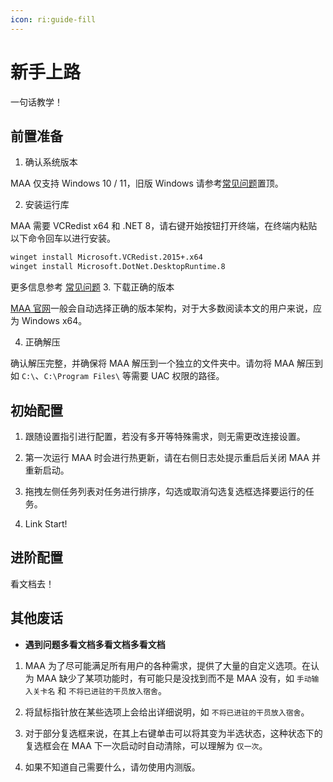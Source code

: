 ```yaml
---
icon: ri:guide-fill
---
```


# 新手上路

一句话教学！

## 前置准备

1. 确认系统版本

MAA 仅支持 Windows 10 / 11，旧版 Windows 请参考[常见问题](常见问题.md)置顶。

2. 安装运行库

MAA 需要 VCRedist x64 和 .NET 8，请右键开始按钮打开终端，在终端内粘贴以下命令回车以进行安装。

```sh
winget install Microsoft.VCRedist.2015+.x64
winget install Microsoft.DotNet.DesktopRuntime.8
```
更多信息参考 [常见问题](常见问题.md#可能性-2--运行库问题)
3. 下载正确的版本

[MAA 官网](https://maa.plus/)一般会自动选择正确的版本架构，对于大多数阅读本文的用户来说，应为 Windows x64。

4. 正确解压

确认解压完整，并确保将 MAA 解压到一个独立的文件夹中。请勿将 MAA 解压到如 `C:\`、`C:\Program Files\` 等需要 UAC 权限的路径。

## 初始配置

1. 跟随设置指引进行配置，若没有多开等特殊需求，则无需更改连接设置。

2. 第一次运行 MAA 时会进行热更新，请在右侧日志处提示重启后关闭 MAA 并重新启动。

3. 拖拽左侧任务列表对任务进行排序，勾选或取消勾选复选框选择要运行的任务。

4. Link Start!

## 进阶配置

看文档去！

## 其他废话

- **遇到问题多看文档多看文档多看文档**

1. MAA 为了尽可能满足所有用户的各种需求，提供了大量的自定义选项。在认为 MAA 缺少了某项功能时，有可能只是没找到而不是 MAA 没有，如 `手动输入关卡名` 和 `不将已进驻的干员放入宿舍`。

2. 将鼠标指针放在某些选项上会给出详细说明，如 `不将已进驻的干员放入宿舍`。

3. 对于部分复选框来说，在其上右键单击可以将其变为半选状态，这种状态下的复选框会在 MAA 下一次启动时自动清除，可以理解为 `仅一次`。

4. 如果不知道自己需要什么，请勿使用内测版。
